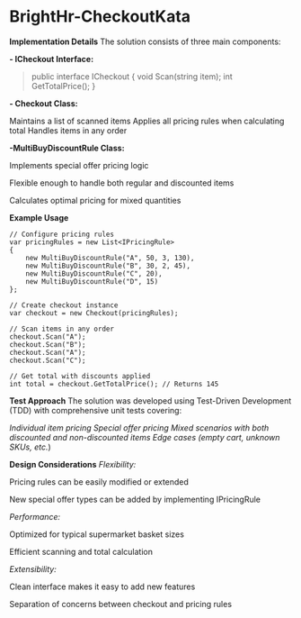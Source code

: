 
# BrightHr-CheckoutKata

**Implementation Details**
The solution consists of three main components:

 **- ICheckout Interface:**

> public interface ICheckout {
>     void Scan(string item);
>     int GetTotalPrice(); }

 **- Checkout Class:**

Maintains a list of scanned items
       Applies all pricing rules when calculating total
       Handles items in any order

**-MultiBuyDiscountRule Class:**

Implements special offer pricing logic

Flexible enough to handle both regular and discounted items

Calculates optimal pricing for mixed quantities

**Example Usage**

    // Configure pricing rules
    var pricingRules = new List<IPricingRule>
    {
        new MultiBuyDiscountRule("A", 50, 3, 130),
        new MultiBuyDiscountRule("B", 30, 2, 45),
        new MultiBuyDiscountRule("C", 20),
        new MultiBuyDiscountRule("D", 15)
    };
    
    // Create checkout instance
    var checkout = new Checkout(pricingRules);
    
    // Scan items in any order
    checkout.Scan("A");
    checkout.Scan("B");
    checkout.Scan("A");
    checkout.Scan("C");
    
    // Get total with discounts applied
    int total = checkout.GetTotalPrice(); // Returns 145

**Test Approach**
The solution was developed using Test-Driven Development (TDD) with comprehensive unit tests covering:

*Individual item pricing
Special offer pricing
Mixed scenarios with both discounted and non-discounted items
Edge cases (empty cart, unknown SKUs, etc.*)

**Design Considerations**
*Flexibility:*

Pricing rules can be easily modified or extended

New special offer types can be added by implementing IPricingRule

*Performance:*

Optimized for typical supermarket basket sizes

Efficient scanning and total calculation

*Extensibility:*

Clean interface makes it easy to add new features

Separation of concerns between checkout and pricing rules
